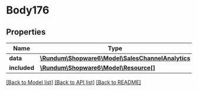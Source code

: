 # Body176

## Properties
Name | Type | Description | Notes
------------ | ------------- | ------------- | -------------
**data** | [**\Rundum\Shopware6\Model\SalesChannelAnalytics**](SalesChannelAnalytics.md) |  | [optional] 
**included** | [**\Rundum\Shopware6\Model\Resource[]**](Resource.md) |  | [optional] 

[[Back to Model list]](../../README.md#documentation-for-models) [[Back to API list]](../../README.md#documentation-for-api-endpoints) [[Back to README]](../../README.md)

